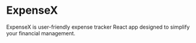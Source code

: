 # ExpenseX
ExpenseX is user-friendly expense tracker React app designed to simplify your financial management. 
